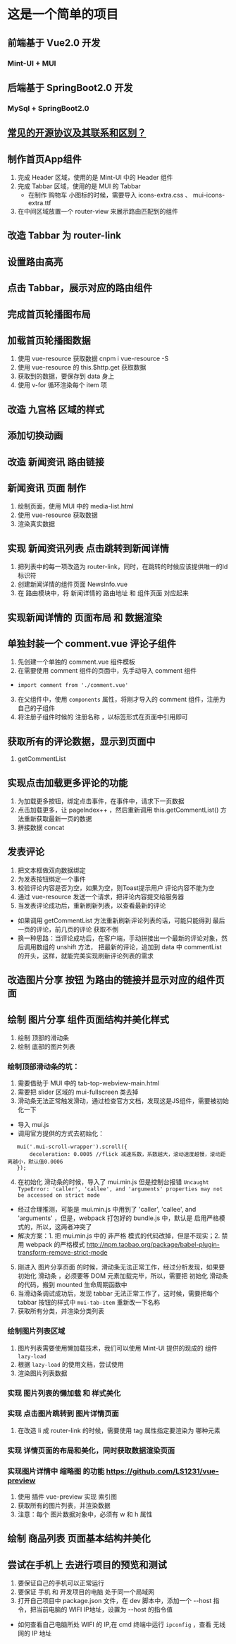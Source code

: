 # 这是一个简单的项目

## 前端基于 Vue2.0 开发
### Mint-UI + MUI

## 后端基于 SpringBoot2.0 开发
### MySql + SpringBoot2.0

## [常见的开源协议及其联系和区别？](https://www.cnblogs.com/datieli/p/10381703.html) 

## 制作首页App组件
1. 完成 Header 区域，使用的是 Mint-UI 中的 Header 组件
2. 完成 Tabbar 区域，使用的是 MUI 的 Tabbar
    + 在制作 购物车 小图标的时候，需要导入 icons-extra.css 、 mui-icons-extra.ttf
3. 在中间区域放置一个 router-view 来展示路由匹配到的组件

## 改造 Tabbar 为 router-link

## 设置路由高亮

## 点击 Tabbar，展示对应的路由组件

## 完成首页轮播图布局

## 加载首页轮播图数据
1. 使用 vue-resource 获取数据 cnpm i vue-resource -S
2. 使用 vue-resource 的 this.$http.get 获取数据
3. 获取到的数据，要保存到 data 身上
4. 使用 v-for 循环渲染每个 item 项


## 改造 九宫格 区域的样式

## 添加切换动画

## 改造 新闻资讯 路由链接

## 新闻资讯 页面 制作
1. 绘制页面，使用 MUI 中的 media-list.html
2. 使用 vue-resource 获取数据
3. 渲染真实数据

## 实现 新闻资讯列表 点击跳转到新闻详情
1. 把列表中的每一项改造为 router-link，同时，在跳转的时候应该提供唯一的Id标识符
2. 创建新闻详情的组件页面 NewsInfo.vue
3. 在 路由模块中，将 新闻详情的 路由地址 和 组件页面 对应起来

## 实现新闻详情的 页面布局 和 数据渲染

## 单独封装一个 comment.vue 评论子组件
1. 先创建一个单独的 comment.vue 组件模板
2. 在需要使用 comment 组件的页面中，先手动导入 comment 组件
 + `import comment from './comment.vue'`
3. 在父组件中，使用 `components` 属性，将刚才导入的 comment 组件，注册为自己的子组件
4. 将注册子组件时候的 注册名称 ，以标签形式在页面中引用即可

## 获取所有的评论数据，显示到页面中
1. getCommentList

## 实现点击加载更多评论的功能
1. 为加载更多按钮，绑定点击事件，在事件中，请求下一页数据
2. 点击加载更多，让 pageIndex++ ，然后重新调用 this.getCommentList() 方法重新获取最新一页的数据
3. 拼接数据 concat

## 发表评论
1. 把文本框做双向数据绑定
2. 为发表按钮绑定一个事件
3. 校验评论内容是否为空，如果为空，则Toast提示用户 评论内容不能为空
4. 通过 vue-resource 发送一个请求，把评论内容提交给服务器
5. 当发表评论成功后，重新刷新列表，以查看最新的评论
 + 如果调用 getCommentList 方法重新刷新评论列表的话，可能只能得到 最后一页的评论，前几页的评论
 获取不倒
 + 换一种思路：当评论成功后，在客户端，手动拼接出一个最新的评论对象，然后调用数组的 unshift 方法，
 把最新的评论，追加到 data 中 commentList 的开头，这样，就能完美实现刷新评论列表的需求

## 改造图片分享 按钮 为路由的链接并显示对应的组件页面

## 绘制 图片分享 组件页面结构并美化样式
1. 绘制 顶部的滑动条
2. 绘制 底部的图片列表
### 绘制顶部滑动条的坑：
1. 需要借助于 MUI 中的 tab-top-webview-main.html
2. 需要把 slider 区域的 mui-fullscreen 类去掉
3. 滑动条无法正常触发滑动，通过检查官方文档，发现这是JS组件，需要被初始化一下
 + 导入 mui.js
 + 调用官方提供的方式去初始化：
 ```
    mui('.mui-scroll-wrapper').scroll({
        deceleration: 0.0005 //flick 减速系数，系数越大，滚动速度越慢，滚动距离越小，默认值0.0006
    });
 ```
4. 在初始化 滑动条的时候，导入了 mui.min.js 但是控制台报错 `Uncaught TypeError: 'caller', 'callee', and 'arguments' properties may not be accessed on strict mode`
 + 经过合理推测，可能是 mui.min.js 中用到了 'caller', 'callee', and 'arguments' ，但是，webpack 打包好的 bundle.js 中，默认是
   启用严格模式的，所以，这两者冲突了
 + 解决方案：1. 把 mui.min.js 中的 非严格 模式的代码改掉，但是不现实；2. 禁用 webpack 的严格模式 http://npm.taobao.org/package/babel-plugin-transform-remove-strict-mode
5. 刚进入 图片分享页面 的时候，滑动条无法正常工作，经过分析发现，如果要初始化 滑动条 ，必须要等 DOM 元素加载完毕，所以，需要把 初始化
   滑动条 的代码，搬到 mounted 生命周期函数中
6. 当滑动条调试成功后，发现 tabbar 无法正常工作了，这时候，需要把每个 tabbar 按钮的样式中 `mui-tab-item`  重新改一下名称
7. 获取所有分类，并渲染分类列表

### 绘制图片列表区域
1. 图片列表需要使用懒加载技术，我们可以使用 Mint-UI 提供的现成的 组件 `lazy-load`
2. 根据 `lazy-load` 的使用文档，尝试使用
3. 渲染图片列表数据

### 实现 图片列表的懒加载 和 样式美化

### 实现 点击图片跳转到 图片详情页面
1. 在改造 li 成 router-link 的时候，需要使用 tag 属性指定要渲染为 哪种元素

### 实现 详情页面的布局和美化，同时获取数据渲染页面


### 实现图片详情中 缩略图 的功能 https://github.com/LS1231/vue-preview
1. 使用 插件 vue-preview 实现 索引图
2. 获取所有的图片列表，并渲染数据
3. 注意：每个 图片数据对象中，必须有 w 和 h 属性

## 绘制 商品列表 页面基本结构并美化

## 尝试在手机上 去进行项目的预览和测试
1. 要保证自己的手机可以正常运行
2. 要保证 手机 和 开发项目的电脑 处于同一个局域网
3. 打开自己项目中 package.json 文件，在 dev 脚本中，添加一个 --host 指令，把当前电脑的
WIFI IP地址，设置为 --host 的指令值
  + 如何查看自己电脑所处 WIFI 的 IP,在 cmd 终端中运行 `ipconfig` ，查看 无线网的 IP 地址




